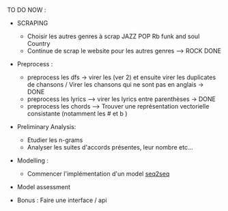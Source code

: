 TO DO NOW :

- SCRAPING
    - Choisir les autres genres à scrap JAZZ POP Rb funk and soul Country 
    - Continue de scrap le website pour les autres genres --> ROCK DONE 

- Preprocess : 
    - preprocess les dfs -> virer les (ver 2) et ensuite virer les duplicates de chansons / Virer les chansons qui ne sont pas en anglais -> DONE
    - preprocess les lyrics --> virer les lyrics entre parenthèses  -> DONE
    - preprocess les chords --> Trouver une représentation vectorielle consistante (notamment les # et b )

- Preliminary Analysis:
    - Etudier les n-grams
    - Analyser les suites d'accords présentes, leur nombre etc...

- Modelling :
    - Commencer l'implémentation d'un model [seq2seq](https://pytorch.org/tutorials/intermediate/seq2seq_translation_tutorial.html)

- Model assessment 

- Bonus : Faire une interface / api 
